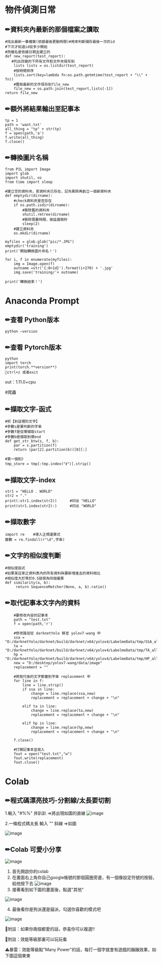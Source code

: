 # 物件偵測日常
## ✏資料夾內最新的那個檔案之讀取
    #找出最新一筆檔案(依據最後更動時間)#用來判斷儲存最後一次的id
    #下次才知道id從多少開始
    #而檔名是依據日期去建立的
    def new_report(test_report): 
       #列出目錄的下所有文件和文件夾保存到
        lists lists = os.listdir(test_report) 
        #按時間排序 
        lists.sort(key=lambda fn:os.path.getmtime(test_report + "\\" + fn)) 
        #獲取最新的文件保存到file_new  
        file_new = os.path.join(test_report,lists[-1]) 
    return file_new
    
## ✏額外將結果輸出至記事本
    tp = 1
    path = 'want.txt'
    all_thing = "tp" + str(tp)
    f = open(path,'a')
    f.write(all_thing)
    f.close()
    
## ✏轉換圖片名稱
    from PIL import Image
    import glob
    import shutil, os
    from time import sleep

    #建立空的資料夾，若資料夾已存在，記先刪除再創立一個新資料夾
    def emptydir(dirname):
        #check資料夾是否存在
        if os.path.isdir(dirname):
            #刪除舊的資料夾
            shutil.rmtree(dirname)
            #刪除需要時間，故延遲兩秒
            sleep(2)
        #建立資料夾
        os.mkdir(dirname)

    myfiles = glob.glob("pic/*.JPG")
    emptydir('training')
    print('開始轉換圖片命名！')

    for i, f in enumerate(myfiles):
        img = Image.open(f)
        outname =str('{:0>1d}').format(i+270) + '.jpg'
        img.save('training/'+ outname)

    print('轉換結束！')

# Anaconda Prompt
## ✏查看 Python版本
    python —version

## ✏查看 Pytorch版本
    python 
    import torch
    print(torch.**version**)
    👋ctrl+z 或者exit
out：1.11.0+cpu

#爬蟲
## ✏擷取文字-函式
    #抓【到這裡的文字】
    #參數s是要判斷的字串
    #參數f是從哪擷取start
    #參數b是擷取到哪end
    def get_str_btw(s, f, b): 
        par = s.partition(f) 
        return (par[2].partition(b))[0][:]  
        
    #第一個到》
    tmp_store = tmp[:tmp.index("》")].strip() 

## ✏擷取文字-index
    str1 = "HELLO . WORLD"
    str2 = "."
    print(:str1.index(str2))      #印出 "HELLO"
    print(str1.index(str2):)      #印出 "WORLD"

## ✏擷取數字
    import re    #導入正規運算式
    變數 = re.findall(r"\d",字串)

## ✏文字的相似度判斷
    #相似度函式
    #如果某店家之資料表內的所有資料與要新增進去的資料相比
    #相似度大於等於0.5就視為同個優惠 
    def similarity(a, b): 
         return SequenceMatcher(None, a, b).ratio() 

## ✏取代記事本文字內的資料
        #要修改內容的記事本
        path = "test.txt"
        f = open(path,'r')

        #修改路徑從 darknetYolo 移至 yolov7-wang 中
        ssa = "D:/darknetYolo/darknet/build/darknet/x64/yolov4/LabelmeData/tmp/SSA_all"
        ta = "D:/darknetYolo/darknet/build/darknet/x64/yolov4/LabelmeData/tmp/TA_all"
        hp = "D:/darknetYolo/darknet/build/darknet/x64/yolov4/LabelmeData/tmp/HP_all"
        new = "D:/desktop/yolov7-wang/data/image"
        replacement = ""

        #將取代後的文字都塞到字串 replacement 中
        for line in f:
            line = line.strip()
            if ssa in line:
                change = line.replace(ssa,new)
                replacement = replacement + change + "\n"

            elif ta in line:
                change = line.replace(ta,new)
                replacement = replacement + change + "\n"

            elif hp in line:
                change = line.replace(hp,new)
                replacement = replacement + change + "\n"

        f.close()

        #打開記事本並寫入
        fout = open("test.txt","w")
        fout.write(replacement)
        fout.close()

# Colab
## ✏程式碼漂亮技巧-分割線/太長要切割
1.輸入 "#%%" 井趴趴
=>將出現如圖的直線
![image](https://user-images.githubusercontent.com/46515944/177496418-b0644aa6-dfa3-4e34-a56b-112d5dd8cccd.png)


2.一條程式碼太長
輸入 "\" 斜線 =>如圖

![image](https://user-images.githubusercontent.com/46515944/177496439-939f0457-3fe3-437a-977b-7928c16fdff7.png)

## ✏Colab 可愛小分享
![image](https://user-images.githubusercontent.com/46515944/177496813-34120a7d-ab98-4fde-93b5-3af2eb00c093.png)
1. 首先開啟你的colab
2. 在畫面右上角你自己google帳號的那個圓圈旁邊，有一個像設定符號的按鈕，給他按下去
![image](https://user-images.githubusercontent.com/46515944/177497022-1bc96b95-96cd-4e7b-b14b-da66d6d358f7.png)
3. 接著看到如下圖的畫面後，點選"其他"

![image](https://user-images.githubusercontent.com/46515944/177496969-9cfc4a94-bc49-400e-b9ae-b42ae13947fb.png)

4. 最後看你是狗派還是貓派，勾選你喜歡的模式吧

![image](https://user-images.githubusercontent.com/46515944/177496932-eca25d6b-299a-40d4-afb5-2f14d75e624f.png)

🌱附註：如果你兩個都愛的話，恭喜你可以複選!!

🌱附註：效能等級那裏可以玩玩看

⚠暴雷：效能等級點"Many Power"的話，每打一個字就會有遊戲的蹦蹦效果，如下圖這個東東
